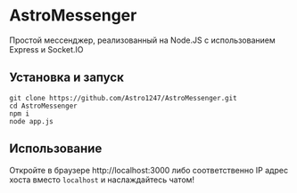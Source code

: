 # AstroMessenger

Простой мессенджер, реализованный на Node.JS с использованием Express и Socket.IO

## Установка и запуск

```shell
git clone https://github.com/Astro1247/AstroMessenger.git
cd AstroMessenger
npm i
node app.js
```

## Использование

Откройте в браузере http://localhost:3000 либо соответственно IP адрес хоста вместо `localhost` и наслаждайтесь чатом!